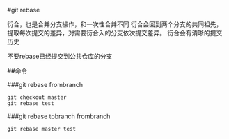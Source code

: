 #git rebase

衍合，也是合并分支操作，和一次性合并不同
衍合会回到两个分支的共同祖先，提取每次提交的差异，对需要衍合入的分支依次提交差异。
衍合会有清晰的提交历史

不要rebase已经提交到公共仓库的分支

##命令

###git rebase frombranch

```
git checkout master
git rebase test
```


###git rebase tobranch frombranch

```
git rebase master test
```